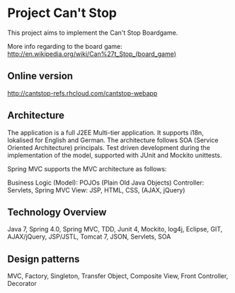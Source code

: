 Project Can't Stop
==================

This project aims to implement the Can't Stop Boardgame.

More info regarding to the board game: http://en.wikipedia.org/wiki/Can%27t_Stop_(board_game) 

Online version
--------------
http://cantstop-refs.rhcloud.com/cantstop-webapp

Architecture
------------
The application is a full J2EE Multi-tier application. It supports i18n, lokalised for English and German. The architecture follows SOA (Service Oriented Architecture) principals. Test driven development during the implementation of the model, supported with JUnit and Mockito unittests.

Spring MVC supports the MVC architecture as follows:

Business Logic (Model): POJOs (Plain Old Java Objects)
Controller: Servlets, Spring MVC
View: JSP, HTML, CSS, (AJAX, jQuery)

Technology Overview
-------------------
Java 7, Spring 4.0, Spring MVC, TDD, Junit 4, Mockito, log4j, Eclipse, GIT, AJAX/jQuery, JSP/JSTL, Tomcat 7, JSON, Servlets, SOA

Design patterns
---------------
MVC, Factory, Singleton, Transfer Object, Composite View, Front Controller, Decorator
